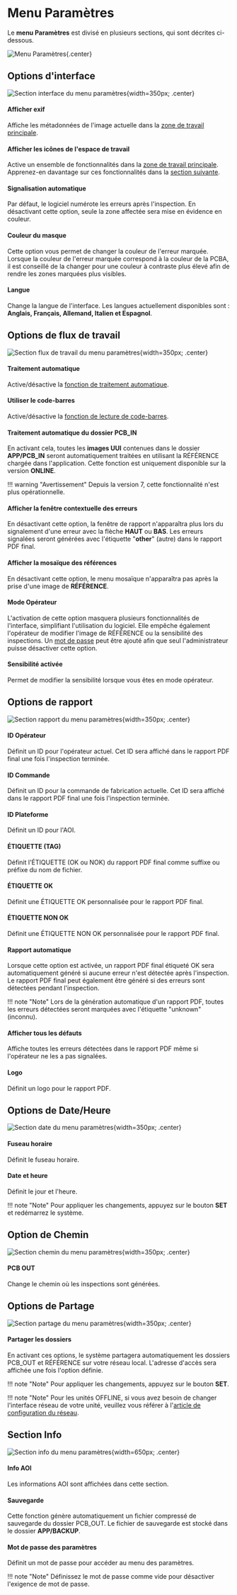 # Menu Paramètres

Le **menu Paramètres** est divisé en plusieurs sections, qui sont décrites ci-dessous.

![Menu Paramètres](../assets/v7/ui-settings.png){.center}

## **Options d'interface**

![Section interface du menu paramètres](../assets/v7/ui-settings-interface.png){width=350px; .center}

#### Afficher exif

Affiche les métadonnées de l'image actuelle dans la [zone de travail principale](./Screen-layout.md#main-workspace).

#### Afficher les icônes de l'espace de travail

Active un ensemble de fonctionnalités dans la [zone de travail principale](./Screen-layout.md#main-workspace). Apprenez-en davantage sur ces fonctionnalités dans la [section suivante](./Workspace_icons.md).

#### Signalisation automatique

Par défaut, le logiciel numérote les erreurs après l'inspection. En désactivant cette option, seule la zone affectée sera mise en évidence en couleur.

#### Couleur du masque

Cette option vous permet de changer la couleur de l'erreur marquée. Lorsque la couleur de l'erreur marquée correspond à la couleur de la PCBA, il est conseillé de la changer pour une couleur à contraste plus élevé afin de rendre les zones marquées plus visibles.

#### Langue

Change la langue de l'interface. Les langues actuellement disponibles sont : **Anglais, Français, Allemand, Italien et Espagnol**.

## **Options de flux de travail**

![Section flux de travail du menu paramètres](../assets/v7/ui-settings-workflow.png){width=350px; .center}

#### Traitement automatique

Active/désactive la [fonction de traitement automatique](./Screen-layout.md#auto-process).

#### Utiliser le code-barres

Active/désactive la [fonction de lecture de code-barres](./Barcode_reader.md).

#### Traitement automatique du dossier PCB_IN

En activant cela, toutes les **images UUI** contenues dans le dossier **APP/PCB_IN** seront automatiquement traitées en utilisant la RÉFÉRENCE chargée dans l'application. Cette fonction est uniquement disponible sur la version **ONLINE**.

!!! warning "Avertissement"
    Depuis la version 7, cette fonctionnalité n'est plus opérationnelle.

#### Afficher la fenêtre contextuelle des erreurs

En désactivant cette option, la fenêtre de rapport n'apparaîtra plus lors du signalement d'une erreur avec la flèche **HAUT** ou **BAS**. Les erreurs signalées seront générées avec l'étiquette "**other**" (autre) dans le rapport PDF final.

#### Afficher la mosaïque des références

En désactivant cette option, le menu mosaïque n'apparaîtra pas après la prise d'une image de **RÉFÉRENCE**.

#### Mode Opérateur

L'activation de cette option masquera plusieurs fonctionnalités de l'interface, simplifiant l'utilisation du logiciel. Elle empêche également l'opérateur de modifier l'image de RÉFÉRENCE ou la sensibilité des inspections. Un [mot de passe](Settings_menu.md#settings-password) peut être ajouté afin que seul l'administrateur puisse désactiver cette option.

#### Sensibilité activée

Permet de modifier la sensibilité lorsque vous êtes en mode opérateur.

## **Options de rapport**

![Section rapport du menu paramètres](../assets/v7/ui-settings-report.png){width=350px; .center}

#### ID Opérateur

Définit un ID pour l'opérateur actuel. Cet ID sera affiché dans le rapport PDF final une fois l'inspection terminée.

#### ID Commande

Définit un ID pour la commande de fabrication actuelle. Cet ID sera affiché dans le rapport PDF final une fois l'inspection terminée.

#### ID Plateforme

Définit un ID pour l'AOI.

#### ÉTIQUETTE (TAG)

Définit l'ÉTIQUETTE (OK ou NOK) du rapport PDF final comme suffixe ou préfixe du nom de fichier.

#### ÉTIQUETTE OK

Définit une ÉTIQUETTE OK personnalisée pour le rapport PDF final.

#### ÉTIQUETTE NON OK

Définit une ÉTIQUETTE NON OK personnalisée pour le rapport PDF final.

#### Rapport automatique

Lorsque cette option est activée, un rapport PDF final étiqueté OK sera automatiquement généré si aucune erreur n'est détectée après l'inspection. Le rapport PDF final peut également être généré si des erreurs sont détectées pendant l'inspection.

!!! note "Note"
    Lors de la génération automatique d'un rapport PDF, toutes les erreurs détectées seront marquées avec l'étiquette "unknown" (inconnu).

#### Afficher tous les défauts

Affiche toutes les erreurs détectées dans le rapport PDF même si l'opérateur ne les a pas signalées.

#### Logo

Définit un logo pour le rapport PDF.

## **Options de Date/Heure**

![Section date du menu paramètres](../assets/v7/ui-settings-date.png){width=350px; .center}

#### Fuseau horaire

Définit le fuseau horaire.

#### Date et heure

Définit le jour et l'heure.

!!! note "Note"
    Pour appliquer les changements, appuyez sur le bouton **SET** et redémarrez le système.

## **Option de Chemin**

![Section chemin du menu paramètres](../assets/v7/ui-settings-path.png){width=350px; .center}

#### PCB OUT

Change le chemin où les inspections sont générées.

## **Options de Partage**

![Section partage du menu paramètres](../assets/v7/ui-settings-share.png){width=350px; .center}

#### Partager les dossiers

En activant ces options, le système partagera automatiquement les dossiers PCB_OUT et RÉFÉRENCE sur votre réseau local. L'adresse d'accès sera affichée une fois l'option définie.

!!! note "Note"
    Pour appliquer les changements, appuyez sur le bouton **SET**.

!!! note "Note"
    Pour les unités OFFLINE, si vous avez besoin de changer l'interface réseau de votre unité, veuillez vous référer à l'[article de configuration du réseau](./network_configuration.md).

## **Section Info**

![Section info du menu paramètres](../assets/v7/ui-settings-info.png){width=650px; .center}

#### Info AOI

Les informations AOI sont affichées dans cette section.

#### Sauvegarde

Cette fonction génère automatiquement un fichier compressé de sauvegarde du dossier PCB_OUT. Le fichier de sauvegarde est stocké dans le dossier **APP/BACKUP**.

#### Mot de passe des paramètres

Définit un mot de passe pour accéder au menu des paramètres.

!!! note "Note"
    Définissez le mot de passe comme vide pour désactiver l'exigence de mot de passe.